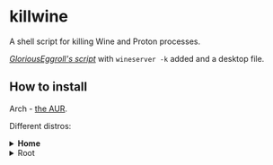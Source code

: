 # killwine
A shell script for killing Wine and Proton processes.

_[GloriousEggroll's script](https://youtu.be/uxWJ1xvowMk)_ with `wineserver -k` added and a desktop file.

## How to install
Arch - [the AUR](https://aur.archlinux.org/packages/killwine).

Different distros:

**<details><summary> Home </summary>**

Download [killwine.sh](https://github.com/begin-theadventure/killwine/raw/main/killwine.sh), allow executing, and create an alias command:

`alias killwine=`'/path/to`/killwine.sh'`

in one of these files: `~/.bashrc` / `~/.zshrc` / `~/.config/fish/config.fish`.

If you want to use the [desktop file](https://github.com/begin-theadventure/killwine/raw/main/killwine.desktop), move it to `~/.local/share/applications`
</details>

<details><summary> Root </summary>
  
Download [killwine.sh](https://github.com/begin-theadventure/killwine/raw/main/killwine.sh), allow executing, and move it to `/usr/bin`

If you want to use the [desktop file](https://github.com/begin-theadventure/killwine/raw/main/killwine.desktop), move it to `/usr/share/applications`
</details>
